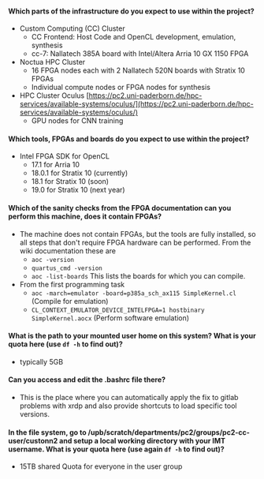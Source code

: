 #### Which parts of the infrastructure do you expect to use within the project?
- Custom Computing (CC) Cluster
	- CC Frontend: Host Code and OpenCL development, emulation, synthesis
	- cc-7: Nallatech 385A board with Intel/Altera Arria 10 GX 1150 FPGA
- Noctua HPC Cluster
	- 16 FPGA nodes each with 2 Nallatech 520N boards with Stratix 10 FPGAs
	- Individual compute nodes or FPGA nodes for synthesis
- HPC Cluster Oculus [https://pc2.uni-paderborn.de/hpc-services/available-systems/oculus/](https://pc2.uni-paderborn.de/hpc-services/available-systems/oculus/)
	- GPU nodes for CNN training

#### Which tools, FPGAs and boards do you expect to use within the project?
- Intel FPGA SDK for OpenCL
	- 17.1 for Arria 10
	- 18.0.1 for Stratix 10 (currently)
	- 18.1 for Stratix 10 (soon)
	- 19.0 for Stratix 10 (next year)

#### Which of the sanity checks from the FPGA documentation can you perform this machine, does it contain FPGAs?
- The machine does not contain FPGAs, but the tools are fully installed, so all steps that don't require FPGA hardware can be performed. From the wiki documentation these are
	- `aoc -version`
	- `quartus_cmd -version`
	- `aoc -list-boards` This lists the boards for which you can compile.
- From the first programming task
	- `aoc -march=emulator -board=p385a_sch_ax115 SimpleKernel.cl` (Compile for emulation)
	- `CL_CONTEXT_EMULATOR_DEVICE_INTELFPGA=1 hostbinary SimpleKernel.aocx` (Perform software emulation)

#### What is the path to your mounted user home on this system? What is your quota here (use `df -h` to find out)?
- typically 5GB

#### Can you access and edit the .bashrc file there?
- This is the place where you can automatically apply the fix to gitlab problems with xrdp and also provide shortcuts to load specific tool versions.

#### In the file system, go to /upb/scratch/departments/pc2/groups/pc2-cc-user/custonn2 and setup a local working directory with your IMT username. What is your quota here (use again `df -h` to find out)?
- 15TB shared Quota for everyone in the user group